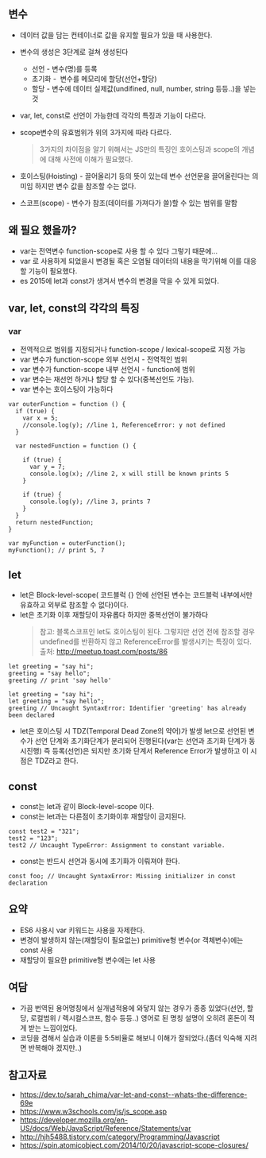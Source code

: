 ## 변수
- 데이터 값을 담는 컨테이너로 값을 유지할 필요가 있을 때 사용한다.
- 변수의 생성은 3단계로 걸쳐 생성된다
  - 선언 - 변수(명)를 등록
  - 초기화 -  변수를 메모리에 할당(선언+할당)
  - 할당 - 변수에 데이터 실제값(undifined, null, number, string 등등..)을 넣는것
- var, let, const로 선언이 가능한데 각각의 특징과 기능이 다르다.
- scope변수의 유효범위가 위의 3가지에 따라 다르다.
  > 3가지의 차이점을 알기 위해서는 JS만의 특징인 호이스팅과 scope의 개념에 대해 사전에 이해가 필요했다.

- 호이스팅(Hoisting) - 끌어올리기 등의 뜻이 있는데 변수 선언문을 끌어올린다는 의미임 하지만 변수 값을 참조할 수는 없다.
- 스코프(scope) - 변수가 참조(데이터를 가져다가 쓸)할 수 있는 범위를 말함

## 왜 필요 했을까?
- var는 전역변수 function-scope로 사용 할 수 있다 그렇기 때문에...
- var 로 사용하게 되었을시 변경될 혹은 오염될 데이터의 내용을 막기위해 이를 대응할 기능이 필요했다.
- es 2015에 let과 const가 생겨서 변수의 변경을 막을 수 있게 되었다.

## var, let, const의 각각의 특징

### var
- 전역적으로 범위를 지정되거나 function-scope / lexical-scope로 지정 가능
- var 변수가 function-scope 외부 선언시 - 전역적인 범위
- var 변수가 function-scope 내부 선언시 - function에 범위
- var 변수는 재선언 하거나 할당 할 수 있다(중복선언도 가능).
- var 변수는 호이스팅이 가능하다

```
var outerFunction = function () {
  if (true) {
    var x = 5;
    //console.log(y); //line 1, ReferenceError: y not defined
  }

  var nestedFunction = function () {

    if (true) {
      var y = 7;
      console.log(x); //line 2, x will still be known prints 5
    }

    if (true) {
      console.log(y); //line 3, prints 7
    }
  }
  return nestedFunction;
}

var myFunction = outerFunction();
myFunction(); // print 5, 7
```

## let
- let은 Block-level-scope( 코드블럭 {} 안에 선언된 변수는 코드블럭 내부에서만 유효하고 외부로 참조할 수 없다)이다.
- let은 초기화 이후 재할당이 자유롭다 하지만 중복선언이 불가하다
  > 참고: 블록스코프인 let도 호이스팅이 된다. 그렇지만 선언 전에 참조할 경우 undefined를 반환하지 않고 ReferenceError를 발생시키는 특징이 있다.
  > 출처: http://meetup.toast.com/posts/86
```
let greeting = "say hi";
greeting = "say hello";
greeting // print 'say hello'
```
```
let greeting = "say hi";
let greeting = "say hello";
greeting // Uncaught SyntaxError: Identifier 'greeting' has already been declared
```
- let은 호이스팅 시 TDZ(Temporal Dead Zone의 약어)가 발생 let으로 선언된 변수가 선언 단계와 초기화단계가 분리되어 진행된다(var는 선언과 초기화 단계가 동시진행) 즉 등록(선언)은 되지만 초기화 단계서 Reference Error가 발생하고 이 시점은 TDZ라고 한다.

## const
- const는 let과 같이 Block-level-scope 이다.
- const는 let과는 다른점이 초기화이후 재할당이 금지된다.
```
const test2 = "321";
test2 = "123";
test2 // Uncaught TypeError: Assignment to constant variable.
```
- const는 반드시 선언과 동시에 초기화가 이뤄져야 한다.
```
const foo; // Uncaught SyntaxError: Missing initializer in const declaration
```

## 요약
- ES6 사용시 var 키워드는 사용을 자제한다.
- 변경이 발생하지 않는(재할당이 필요없는) primitive형 변수(or 객체변수)에는 const 사용
- 재할당이 필요한 primitive형 변수에는 let 사용

## 여담
- 가끔 번역된 용어명칭에서 실개념적용에 와닿지 않는 경우가 종종 있었다(선언, 할당, 로컬범위 / 렉시컬스코프, 함수 등등..) 영어로 된 명칭 설명이 오히려 혼돈이 적게 받는 느낌이었다.
- 코딩을 겸해서 실습과 이론을 5:5비율로 해보니 이해가 잘되었다.(좀더 익숙해 지려면 반복해야 겠지만..)


## 참고자료
- https://dev.to/sarah_chima/var-let-and-const--whats-the-difference-69e
- https://www.w3schools.com/js/js_scope.asp
- https://developer.mozilla.org/en-US/docs/Web/JavaScript/Reference/Statements/var
- http://hjh5488.tistory.com/category/Programming/Javascript
- https://spin.atomicobject.com/2014/10/20/javascript-scope-closures/